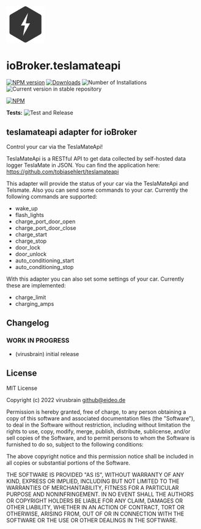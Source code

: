 <img src="/admin/teslamate.svg" alt="Logo" style="max-width: 100%;" width="100">

# ioBroker.teslamateapi

[![NPM version](https://img.shields.io/npm/v/iobroker.teslamateapi.svg)](https://www.npmjs.com/package/iobroker.teslamateapi)
[![Downloads](https://img.shields.io/npm/dm/iobroker.teslamateapi.svg)](https://www.npmjs.com/package/iobroker.teslamateapi)
![Number of Installations](https://iobroker.live/badges/teslamateapi-installed.svg)
![Current version in stable repository](https://iobroker.live/badges/teslamateapi-stable.svg)

[![NPM](https://nodei.co/npm/iobroker.teslamateapi.png?downloads=true)](https://nodei.co/npm/iobroker.teslamateapi/)

**Tests:** ![Test and Release](https://github.com/virusbrain/ioBroker.teslamateapi/workflows/Test%20and%20Release/badge.svg)

## teslamateapi adapter for ioBroker

Control your car via the TeslaMateApi!

TeslaMateApi is a RESTful API to get data collected by self-hosted data logger TeslaMate in JSON. You can find the application here: https://github.com/tobiasehlert/teslamateapi

This adapter will provide the status of your car via the TeslaMateApi and Telsmate. Also you can send some commands to your car. Currently the following commands are supported:
- wake_up
- flash_lights
- charge_port_door_open
- charge_port_door_close
- charge_start
- charge_stop
- door_lock
- door_unlock
- auto_conditioning_start
- auto_conditioning_stop

With this adapter you can also set some settings of your car. Currently these are implemented:
- charge_limit
- charging_amps

## Changelog
<!--
    Placeholder for the next version (at the beginning of the line):
    ### **WORK IN PROGRESS**
-->

### **WORK IN PROGRESS**
* (virusbrain) initial release

## License
MIT License

Copyright (c) 2022 virusbrain <github@eideo.de>

Permission is hereby granted, free of charge, to any person obtaining a copy
of this software and associated documentation files (the "Software"), to deal
in the Software without restriction, including without limitation the rights
to use, copy, modify, merge, publish, distribute, sublicense, and/or sell
copies of the Software, and to permit persons to whom the Software is
furnished to do so, subject to the following conditions:

The above copyright notice and this permission notice shall be included in all
copies or substantial portions of the Software.

THE SOFTWARE IS PROVIDED "AS IS", WITHOUT WARRANTY OF ANY KIND, EXPRESS OR
IMPLIED, INCLUDING BUT NOT LIMITED TO THE WARRANTIES OF MERCHANTABILITY,
FITNESS FOR A PARTICULAR PURPOSE AND NONINFRINGEMENT. IN NO EVENT SHALL THE
AUTHORS OR COPYRIGHT HOLDERS BE LIABLE FOR ANY CLAIM, DAMAGES OR OTHER
LIABILITY, WHETHER IN AN ACTION OF CONTRACT, TORT OR OTHERWISE, ARISING FROM,
OUT OF OR IN CONNECTION WITH THE SOFTWARE OR THE USE OR OTHER DEALINGS IN THE
SOFTWARE.